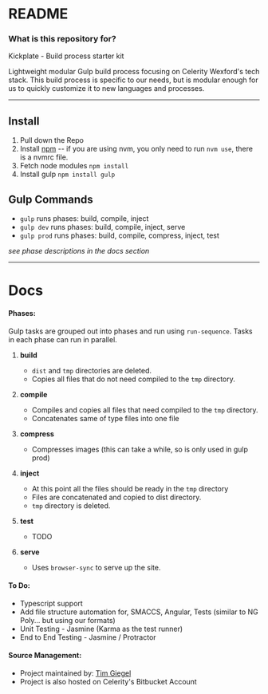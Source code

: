 # README #

### What is this repository for? ###
Kickplate - Build process starter kit

Lightweight modular Gulp build process focusing on Celerity Wexford's tech stack. This build process is specific to our needs, but is modular enough for us to quickly customize it to new languages and processes.

----------

## Install ##
1. Pull down the Repo
2. Install [npm](https://nodejs.org/download/) -- if you are using nvm, you only need to run `nvm use`, there is a nvmrc file.
3. Fetch node modules `npm install`
4. Install gulp `npm install gulp`

## Gulp Commands ##
* `gulp` runs phases: build, compile, inject
* `gulp dev` runs phases: build, compile, inject, serve
* `gulp prod` runs phases: build, compile, compress, inject, test

_see phase descriptions in the docs section_

----------

# Docs #

#### Phases: ####
Gulp tasks are grouped out into phases and run using `run-sequence`.  Tasks in each phase can run in parallel.

1. **build**
    * `dist` and `tmp` directories are deleted.
    * Copies all files that do not need compiled to the `tmp` directory.  

2. **compile**
    * Compiles and copies all files that need compiled to the `tmp` directory.  
    * Concatenates same of type files into one file

3. **compress**
    * Compresses images (this can take a while, so is only used in gulp prod)  

4. **inject**
    * At this point all the files should be ready in the `tmp` directory
    * Files are concatenated and copied to dist directory.
    * `tmp` directory is deleted.

5. **test**
    * TODO

6. **serve**
    * Uses `browser-sync` to serve up the site.

#### To Do: ####
* Typescript support
* Add file structure automation for, SMACCS, Angular, Tests (similar to NG Poly... but using our formats) 
* Unit Testing - Jasmine (Karma as the test runner)
* End to End Testing - Jasmine / Protractor

#### Source Management: ####
* Project maintained by: [Tim Giegel](tgiegel@celerity.com)
* Project is also hosted on Celerity's Bitbucket Account